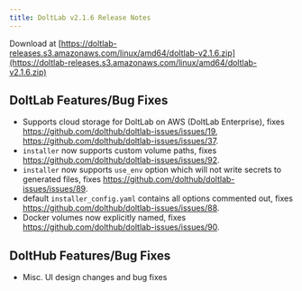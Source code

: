 ```yaml
---
title: DoltLab v2.1.6 Release Notes
---
```


Download at [https://doltlab-releases.s3.amazonaws.com/linux/amd64/doltlab-v2.1.6.zip](https://doltlab-releases.s3.amazonaws.com/linux/amd64/doltlab-v2.1.6.zip)

## DoltLab Features/Bug Fixes
* Supports cloud storage for DoltLab on AWS (DoltLab Enterprise), fixes https://github.com/dolthub/doltlab-issues/issues/19, https://github.com/dolthub/doltlab-issues/issues/37.
* `installer` now supports custom volume paths, fixes https://github.com/dolthub/doltlab-issues/issues/92.
* `installer` now supports `use_env` option which will not write secrets to generated files, fixes https://github.com/dolthub/doltlab-issues/issues/89.
* default `installer_config.yaml` contains all options commented out, fixes https://github.com/dolthub/doltlab-issues/issues/88.
* Docker volumes now explicitly named, fixes https://github.com/dolthub/doltlab-issues/issues/90.


## DoltHub Features/Bug Fixes
* Misc. UI design changes and bug fixes
